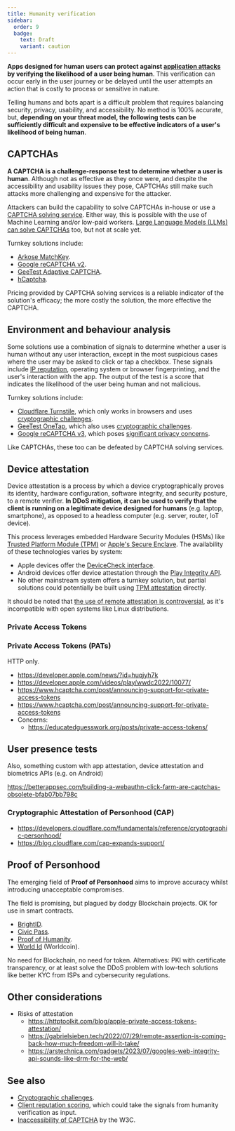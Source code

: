 ```yaml
---
title: Humanity verification
sidebar:
  order: 9
  badge:
    text: Draft
    variant: caution
---
```


**Apps designed for human users can protect against [application attacks](../overview.md#application-attacks)
by verifying the likelihood of a user being human**.
This verification can occur early in the user journey or be delayed
until the user attempts an action that is costly to process or sensitive in nature.

Telling humans and bots apart is a difficult problem that requires balancing security, privacy, usability, and accessibility.
No method is 100% accurate, but,
**depending on your threat model,
the following tests can be sufficiently difficult and expensive
to be effective indicators of a user's likelihood of being human**.

## CAPTCHAs

**A CAPTCHA is a challenge-response test to determine whether a user is human**.
Although not as effective as they once were,
and despite the accessibility and usability issues they pose,
CAPTCHAs still make such attacks more challenging and expensive for the attacker.

Attackers can build the capability to solve CAPTCHAs in-house
or use a [CAPTCHA solving service](https://www.google.com/search?q=CAPTCHA+solving+service).
Either way,
this is possible with the use of Machine Learning and/or low-paid workers.
[Large Language Models (LLMs) can solve CAPTCHAs](https://arstechnica.com/information-technology/2023/10/sob-story-about-dead-grandma-tricks-microsoft-ai-into-solving-captcha/) too,
but not at scale yet.

Turnkey solutions include:

- [Arkose MatchKey](https://www.arkoselabs.com/arkose-matchkey/).
- [Google reCAPTCHA v2](https://developers.google.com/recaptcha/docs/display).
- [GeeTest Adaptive CAPTCHA](https://www.geetest.com/en/adaptive-captcha).
- [hCaptcha](https://www.hcaptcha.com/).

Pricing provided by CAPTCHA solving services is a reliable indicator of the solution's efficacy;
the more costly the solution, the more effective the CAPTCHA.

## Environment and behaviour analysis

Some solutions use a combination of signals to determine whether a user is human without any user interaction,
except in the most suspicious cases where the user may be asked to click or tap a checkbox.
These signals include [IP reputation](./client-reputation.md),
operating system or browser fingerprinting,
and the user's interaction with the app.
The output of the test is a score that indicates the likelihood of the user being human and not malicious.

Turnkey solutions include:

- [Cloudflare Turnstile](https://developers.cloudflare.com/turnstile/), which only works in browsers and uses [cryptographic challenges](./crypto-challenges.md).
- [GeeTest OneTap](https://www.geetest.com/en/geetest-onetap), which also uses [cryptographic challenges](./crypto-challenges.md).
- [Google reCAPTCHA v3](https://www.google.com/recaptcha/about/), which poses [significant privacy concerns](https://www.fastcompany.com/90369697/googles-new-recaptcha-has-a-dark-side).

Like CAPTCHAs,
these too can be defeated by CAPTCHA solving services.

## Device attestation

Device attestation is a process by which a device cryptographically
proves its identity, hardware configuration, software integrity, and security posture,
to a remote verifier.
**In DDoS mitigation,
it can be used to verify that the client is running on a legitimate device designed for humans** (e.g. laptop, smartphone),
as opposed to a headless computer (e.g. server, router, IoT device).

This process leverages embedded Hardware Security Modules (HSMs) like
[Trusted Platform Module (TPM)](https://trustedcomputinggroup.org/resource/trusted-platform-module-tpm-summary/) or
[Apple's Secure Enclave](https://support.apple.com/en-gb/guide/security/sec59b0b31ff/web).
The availability of these technologies varies by system:

- Apple devices offer the [DeviceCheck interface](https://developer.apple.com/documentation/devicecheck).
- Android devices offer device attestation through the [Play Integrity API](https://developer.android.com/google/play/integrity/overview).
- No other mainstream system offers a turnkey solution, but partial solutions could potentially be built using [TPM attestation](https://community.infineon.com/t5/Blogs/TPM-remote-attestation-How-can-I-trust-you/ba-p/452729) directly.

It should be noted that
[the use of remote attestation is controversial](https://gabrielsieben.tech/2022/07/29/remote-assertion-is-coming-back-how-much-freedom-will-it-take/),
as it's incompatible with open systems like Linux distributions.

### Private Access Tokens

### Private Access Tokens (PATs)

HTTP only.

- https://developer.apple.com/news/?id=huqjyh7k
- https://developer.apple.com/videos/play/wwdc2022/10077/
- https://www.hcaptcha.com/post/announcing-support-for-private-access-tokens
- https://www.hcaptcha.com/post/announcing-support-for-private-access-tokens
- Concerns:
  - https://educatedguesswork.org/posts/private-access-tokens/

## User presence tests

Also, something custom with app attestation, device attestation and biometrics APIs (e.g. on Android)

https://betterappsec.com/building-a-webauthn-click-farm-are-captchas-obsolete-bfab07bb798c

### Cryptographic Attestation of Personhood (CAP)

- https://developers.cloudflare.com/fundamentals/reference/cryptographic-personhood/
- https://blog.cloudflare.com/cap-expands-support/

## Proof of Personhood

The emerging field of **Proof of Personhood** aims to improve
accuracy whilst introducing unacceptable compromises.

The field is promising, but plagued by dodgy Blockchain projects.
OK for use in smart contracts.

- [BrightID](https://www.brightid.org/).
- [Civic Pass](https://www.civic.com/).
- [Proof of Humanity](https://www.proofofhumanity.id/).
- [World Id](https://worldcoin.org/world-id) (Worldcoin).

No need for Blockchain, no need for token. Alternatives: PKI with certificate transparency, or at least solve the DDoS problem with low-tech solutions like better KYC from ISPs and cybersecurity regulations.

## Other considerations

- Risks of attestation
  - https://httptoolkit.com/blog/apple-private-access-tokens-attestation/
  - https://gabrielsieben.tech/2022/07/29/remote-assertion-is-coming-back-how-much-freedom-will-it-take/
  - https://arstechnica.com/gadgets/2023/07/googles-web-integrity-api-sounds-like-drm-for-the-web/

## See also

- [Cryptographic challenges](./crypto-challenges.md).
- [Client reputation scoring](./client-reputation.md), which could take the signals from humanity verification as input.
- [Inaccessibility of CAPTCHA](https://www.w3.org/TR/turingtest/) by the W3C.

